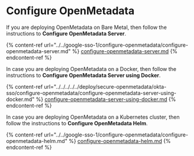 # Configure OpenMetadata

If you are deploying OpenMetadata on Bare Metal, then follow the instructions to **Configure OpenMetadata Server**.

{% content-ref url="../../google-sso-1/configure-openmetadata/configure-openmetadata-server.md" %}
[configure-openmetadata-server.md](../../google-sso-1/configure-openmetadata/configure-openmetadata-server.md)
{% endcontent-ref %}

In case you are deploying OpenMetadata on a Docker, then follow the instructions to **Configure OpenMetadata Server using Docker**.

{% content-ref url="../../../../../deploy/secure-openmetadata/okta-sso/configure-openmetadata/configure-openmetadata-server-using-docker.md" %}
[configure-openmetadata-server-using-docker.md](../../../../../deploy/secure-openmetadata/okta-sso/configure-openmetadata/configure-openmetadata-server-using-docker.md)
{% endcontent-ref %}

In case you are deploying OpenMetadata on a Kubernetes cluster, then follow the instructions to **Configure OpenMetadata Helm**.

{% content-ref url="../../google-sso-1/configure-openmetadata/configure-openmetadata-helm.md" %}
[configure-openmetadata-helm.md](../../google-sso-1/configure-openmetadata/configure-openmetadata-helm.md)
{% endcontent-ref %}
